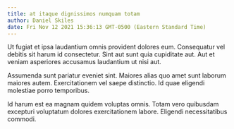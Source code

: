 ```yaml
---
title: at itaque dignissimos numquam totam
author: Daniel Skiles
date: Fri Nov 12 2021 15:36:13 GMT-0500 (Eastern Standard Time)
---
```

Ut fugiat et ipsa laudantium omnis provident dolores eum. Consequatur vel debitis sit harum id consectetur. Sint aut sunt quia cupiditate aut. Aut et veniam asperiores accusamus laudantium ut nisi aut.

 Assumenda sunt pariatur eveniet sint. Maiores alias quo amet sunt laborum maiores autem. Exercitationem vel saepe distinctio. Id quae eligendi molestiae porro temporibus.

 Id harum est ea magnam quidem voluptas omnis. Totam vero quibusdam excepturi voluptatum dolores exercitationem labore. Eligendi necessitatibus commodi.